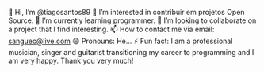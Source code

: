 👋 Hi, I’m @tiagosantos89
👀 I’m interested in contribuir em projetos Open Source.
🌱 I’m currently learning programmer.
💞️ I’m looking to collaborate on a project that I find interesting.
📫 How to contact me via email: sanguec@live.com
😄 Pronouns: He...
⚡ Fun fact: I am a professional musician, singer and guitarist transitioning my career to programming and I am very happy. Thank you very much!
